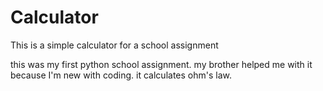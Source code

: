 # Calculator
This is a simple calculator for a school assignment

this was my first python school assignment. my brother helped me with it because I'm new with coding.
it calculates ohm's law.

